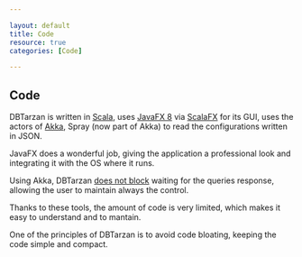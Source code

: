 ```yaml
---

layout: default
title: Code
resource: true
categories: [Code]

---
```


## Code

DBTarzan is written in [Scala](https://www.scala-lang.org/), uses [JavaFX 8](https://docs.oracle.com/javase/8/javafx/get-started-tutorial/jfx-overview.htm) via [ScalaFX](http://www.scalafx.org/) for its GUI, uses the actors of [Akka](http://akka.io/), Spray (now part of Akka) to read the configurations written in JSON. 

JavaFX does a wonderful job, giving the application a professional look and integrating it with the OS where it runs.

Using Akka, DBTarzan [does not block](Internal-Structure) waiting for the queries response, allowing the user to maintain always the control.

Thanks to these tools, the amount of code is very limited, which makes it easy to understand and to mantain.

One of the principles of DBTarzan is to avoid code bloating, keeping the code simple and compact.  